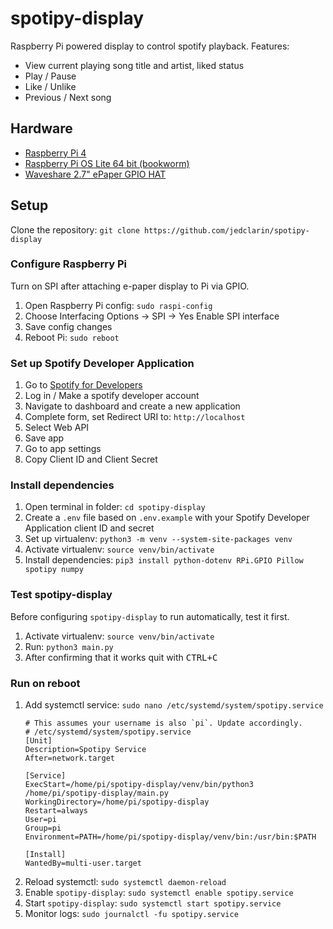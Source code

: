 # spotipy-display
Raspberry Pi powered display to control spotify playback.
Features:
- View current playing song title and artist, liked status 
- Play / Pause
- Like / Unlike
- Previous / Next song

## Hardware
- [Raspberry Pi 4](https://www.amazon.ca/Raspberry-Model-2019-Quad-Bluetooth/dp/B07TC2BK1X/ref=sr_1_5)
- [Raspberry Pi OS Lite 64 bit (bookworm)](https://downloads.raspberrypi.com/raspios_lite_arm64/images/raspios_lite_arm64-2023-12-11/2023-12-11-raspios-bookworm-arm64-lite.img.xz)
- [Waveshare 2.7" ePaper GPIO HAT](https://www.amazon.ca/2-7inch-HAT-Resolution-Electronic-Communicating/dp/B075FQKSZ9/ref=sr_1_1)

## Setup
Clone the repository: `git clone https://github.com/jedclarin/spotipy-display`

### Configure Raspberry Pi
Turn on SPI after attaching e-paper display to Pi via GPIO.
1. Open Raspberry Pi config: `sudo raspi-config`
2. Choose Interfacing Options -> SPI -> Yes Enable SPI interface
3. Save config changes
4. Reboot Pi: `sudo reboot`

### Set up Spotify Developer Application
1. Go to [Spotify for Developers](https://developer.spotify.com/)
2. Log in / Make a spotify developer account
3. Navigate to dashboard and create a new application
4. Complete form, set Redirect URI to: `http://localhost`
5. Select Web API
6. Save app
7. Go to app settings
8. Copy Client ID and Client Secret
    
### Install dependencies
1. Open terminal in folder: `cd spotipy-display`
2. Create a `.env` file based on `.env.example` with your Spotify Developer Application client ID and secret
3. Set up virtualenv: `python3 -m venv --system-site-packages venv`
4. Activate virtualenv: `source venv/bin/activate`
5. Install dependencies: `pip3 install python-dotenv RPi.GPIO Pillow spotipy numpy`

### Test spotipy-display
Before configuring `spotipy-display` to run automatically, test it first.
1. Activate virtualenv: `source venv/bin/activate`
2. Run: `python3 main.py`
3. After confirming that it works quit with <kbd>CTRL+C</kbd>

### Run on reboot
1. Add systemctl service: `sudo nano /etc/systemd/system/spotipy.service`
    ```
    # This assumes your username is also `pi`. Update accordingly.
    # /etc/systemd/system/spotipy.service
    [Unit]
    Description=Spotipy Service
    After=network.target

    [Service]
    ExecStart=/home/pi/spotipy-display/venv/bin/python3 /home/pi/spotipy-display/main.py
    WorkingDirectory=/home/pi/spotipy-display
    Restart=always
    User=pi
    Group=pi
    Environment=PATH=/home/pi/spotipy-display/venv/bin:/usr/bin:$PATH

    [Install]
    WantedBy=multi-user.target
    ```
2. Reload systemctl: `sudo systemctl daemon-reload`
3. Enable `spotipy-display`: `sudo systemctl enable spotipy.service`
4. Start `spotipy-display`: `sudo systemctl start spotipy.service`
5. Monitor logs: `sudo journalctl -fu spotipy.service`